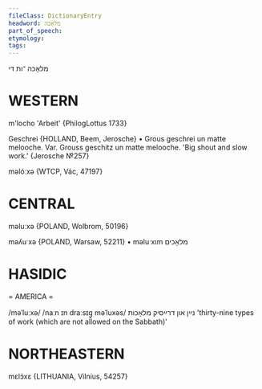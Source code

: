 ```yaml
---
fileClass: DictionaryEntry
headword: מלאָכה
part_of_speech: 
etymology: 
tags: 
---
```

מלאָכה
־ות
די

WESTERN
========

m'locho 'Arbeit' {PhilogLottus 1733}

Geschrei {HOLLAND, Beem, Jerosche}
	•	Grous geschrei un matte melooche. Var. Grouss geschitz un matte melooche. 'Big shout and slow work.' {Jerosche №257}

məlóːxə {WTCP, Vác, 47197}

CENTRAL
========

məluːxə {POLAND, Wolbrom, 50196}

məʎuˑxə {POLAND, Warsaw, 52211}
	•	məluˑxɩm מלאָכים

HASIDIC
=======
= AMERICA = 

/məˈluːxə/
/naːn ɪn draːsɪg̥ məˈluxəs/ נײַן און דרײַסיק מלאָכות 'thirty-nine types of work (which are not allowed on the Sabbath)'

NORTHEASTERN
==============

mɛlɔ́xɛ {LITHUANIA, Vilnius, 54257}
